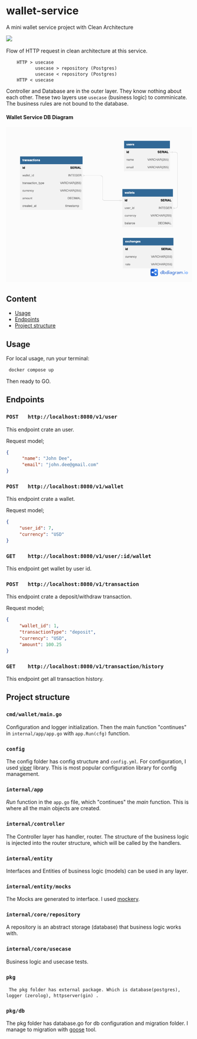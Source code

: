 # wallet-service
A mini wallet service project with Clean Architecture

![](https://blog.cleancoder.com/uncle-bob/images/2012-08-13-the-clean-architecture/CleanArchitecture.jpg)

Flow of HTTP request in clean architecture at this service.

```
    HTTP > usecase
           usecase > repository (Postgres)
           usecase < repository (Postgres)
    HTTP < usecase
```

Controller and Database are in the outer layer. They know nothing about each other. These two layers use `usecase` (business logic) to comminicate. The business rules are not bound to the database.

#### Wallet Service DB Diagram

![](./db_diagram.png)


## Content

- [Usage](#usage)
- [Endpoints](#enpoints)
- [Project structure](#project-structure)


## Usage
For local usage, run your terminal:

```sh
 docker compose up
```

Then ready to GO.

## Endpoints

### `POST   http://localhost:8080/v1/user`
This endpoint crate an user. 

Request model;

```json
{
      "name": "John Dee",
      "email": "john.dee@gmail.com"       
}
```

### `POST   http://localhost:8080/v1/wallet`

This endpoint crate a wallet. 

Request model;

```json
{
     "user_id": 7,
     "currency": "USD"
}
```

### `GET    http://localhost:8080/v1/user/:id/wallet`

This endpoint get wallet by user id. 

### `POST   http://localhost:8080/v1/transaction`

This endpoint crate a deposit/withdraw transaction. 

Request model;

```json
{
     "wallet_id": 1,
     "transactionType": "deposit",
     "currency": "USD",
     "amount": 100.25
}

```

### `GET    http://localhost:8080/v1/transaction/history`

This endpoint get all transaction history. 

## Project structure

### `cmd/wallet/main.go`

Configuration and logger initialization. Then the main function "continues" in `internal/app/app.go` with `app.Run(cfg)` function.

### `config`

The config folder has config structure and `config.yml`. For configuration, I used [viper](https://github.com/spf13/viper) library. This is most popular configuration library for config management.

### `internal/app`
_Run_ function in the `app.go` file, which "continues" the _main_ function. This is where all the main objects are created.

### `internal/controller`
The Controller layer has handler, router. The structure of the business logic is injected into the router structure, which will be called by the handlers.

### `internal/entity`
Interfaces and Entities of business logic (models) can be used in any layer.

### `internal/entity/mocks` 
The Mocks are generated to interface. I used [mockery](https://github.com/vektra/mockery).

### `internal/core/repository`
A repository is an abstract storage (database) that business logic works with.

### `internal/core/usecase`
Business logic and usecase tests.
### `pkg`
     The pkg folder has external package. Which is database(postgres), logger (zerolog), httpserver(gin) .

### `pkg/db`
The pkg folder has database.go for db configuration and migration folder. I manage to migration with [goose](https://github.com/pressly/goose) tool.